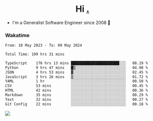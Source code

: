 <h1 align="center">Hi <a href="https://www.hackerrank.com/erasmosaraujo">.</a></h1>
 
- I'm a Generalist Software Engineer  since 2008 🚀
<!--  
<p align="left">
  <a href="https://github.com/erasmosoares/github-readme-stats">
    <img
      align="center"
      src="https://github-readme-stats.vercel.app/api/top-langs/?username=erasmosoares&theme=radical&layout=compact"
    />
  </a>
  <a href="https://github.com/erasmosoares/github-readme-stats">
    [![Harlok's WakaTime stats](https://github-readme-stats.vercel.app/api/wakatime?username=ffflabs)](https://github.com/anuraghazra/github-readme-stats)
  </a>
</p>

<!--
 ### Repo 
 
<p align="left">
 <a href="https://github.com/erasmosoares/github-readme-stats">
    <img
      align="center"
      height="165"
      src="https://github-readme-stats.vercel.app/api/pin?username=erasmosoares&repo=sample-node&title_color=fff&icon_color=f9f9f9&text_color=9f9f9f&bg_color=151515"
    />
  </a>
  <a href="https://github.com/erasmosoares/github-readme-stats">
    <img
      align="center"
      height="165"
      src="https://github-readme-stats.vercel.app/api/pin?username=erasmosoares&repo=sample-node&title_color=fff&icon_color=f9f9f9&text_color=9f9f9f&bg_color=151515"
    />
  </a>
</p>
-->

 ### Wakatime 

<!--START_SECTION:waka-->

```txt
From: 10 May 2023 - To: 09 May 2024

Total Time: 199 hrs 31 mins

TypeScript    176 hrs 13 mins ██████████████████████░░░   88.19 %
Python        9 hrs 47 mins   █▒░░░░░░░░░░░░░░░░░░░░░░░   04.90 %
JSON          4 hrs 53 mins   ▓░░░░░░░░░░░░░░░░░░░░░░░░   02.45 %
JavaScript    3 hrs 26 mins   ▒░░░░░░░░░░░░░░░░░░░░░░░░   01.72 %
YAML          1 hr            ░░░░░░░░░░░░░░░░░░░░░░░░░   00.50 %
CSV           53 mins         ░░░░░░░░░░░░░░░░░░░░░░░░░   00.45 %
HTML          42 mins         ░░░░░░░░░░░░░░░░░░░░░░░░░   00.36 %
Markdown      35 mins         ░░░░░░░░░░░░░░░░░░░░░░░░░   00.29 %
Text          32 mins         ░░░░░░░░░░░░░░░░░░░░░░░░░   00.27 %
Git Config    22 mins         ░░░░░░░░░░░░░░░░░░░░░░░░░   00.18 %
```

<!--END_SECTION:waka-->

![](https://komarev.com/ghpvc/?username=erasmosoares&color=brightgreen)
